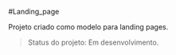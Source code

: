 #Landing_page

Projeto criado como modelo para landing pages.

>Status do projeto: Em desenvolvimento.

